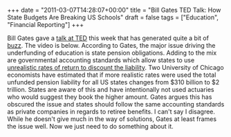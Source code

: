 +++
date = "2011-03-07T14:28:07+00:00"
title = "Bill Gates TED Talk: How State Budgets Are Breaking US Schools"
draft = false
tags = ["Education", "Financial Reporting"]
+++

Bill Gates gave a [talk at TED](https://www.ted.com/talks/bill_gates_how_state_budgets_are_breaking_us_schools) this week that has generated quite a bit of [buzz](http://online.wsj.com/article/SB10001424052748704728004576176802077647470.html?mod=googlenews_wsj). The video is below. According to Gates, the major issue driving the underfunding of education is state pension obligations. Adding to the mix are governmental accounting standards which allow states to use [unrealistic rates of return to discount the liability](http://online.wsj.com/article/SB124683573382697889.html). Two University of Chicago economists have estimated that if more realistic rates were used the total unfunded pension liability for all US states changes from $310 billion to $2 trillion. States are aware of this and have intentionally not used actuaries who would suggest they book the higher amount. Gates argues this has obscured the issue and states should follow the same accounting standards as private companies in regards to retiree benefits. I can't say I disagree. While he doesn't give much in the way of solutions, Gates at least frames the issue well. Now we just need to do something about it.
